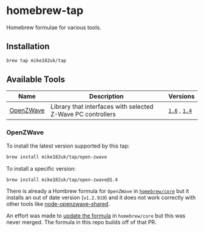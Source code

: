 # homebrew-tap

Homebrew formulae for various tools.

## Installation

```sh
brew tap mike182uk/tap
```

## Available Tools

| Name | Description | Versions |
|------|-------------|----------|
| [OpenZWave](https://github.com/OpenZWave/open-zwave) | Library that interfaces with selected Z-Wave PC controllers | [`1.6`](http://old.openzwave.com/downloads/) , [`1.4`](https://github.com/OpenZWave/open-zwave/releases/tag/v1.4) |

### OpenZWave

To install the latest version supported by this tap:

```sh
brew install mike182uk/tap/open-zwave
```

To install a specific version:

```sh
brew install mike182uk/tap/open-zwave@1.4
```

There is already a Hombrew formula for `OpenZWave` in [`homebrew/core`](https://github.com/Homebrew/homebrew-core/blob/master/Formula/open-zwave.rb) but it installs an out of date version (`v1.2.919`) and it does not work correctly with other tools like [node-openzwave-shared](https://github.com/OpenZWave/node-openzwave-shared).

An effort was made to [update the formula](https://github.com/Homebrew/homebrew-core/pull/22486/) in `homebrew/core` but this was never merged. The formula in this repo builds off of that PR.
